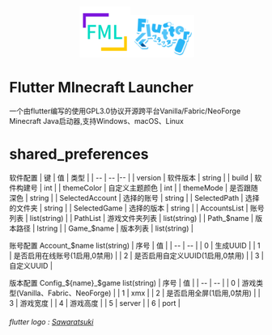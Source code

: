 <p align="center"><img src="./assets/img/icon/icon.png"  width="20%" /><img src="./assets/img/logo/flutter.png"  width="25%" /></p>

# Flutter MInecraft Launcher

一个由flutter编写的使用GPL3.0协议开源跨平台Vanilla/Fabric/NeoForge Minecraft Java启动器,支持Windows、macOS、Linux

# shared_preferences
软件配置
| 键 | 值 | 类型 |
| -- | -- |-- |
| version | 软件版本 | string |
| build | 软件构建号 | int |
| themeColor | 自定义主题颜色 | int |
| themeMode | 是否跟随深色 | string |
| SelectedAccount | 选择的账号 | string |
| SelectedPath | 选择的文件夹 | string |
| SelectedGame | 选择的版本 | string |
| AccountsList | 账号列表 | list(string) |
| PathList | 游戏文件夹列表 | list(string) |
| Path_$name | 版本路径 | lstring |
| Game_$name | 版本列表 | list(string) |

账号配置 Account_$name list(string)
| 序号 | 值 |
| -- | -- |
| 0 | 生成UUID |
| 1 | 是否启用在线账号(1启用,0禁用) |
| 2 | 是否启用自定义UUID(1启用,0禁用) |
| 3 | 自定义UUID |

版本配置 Config_${name}_$game list(string)
| 序号 | 值 |
| -- | -- |
| 0 | 游戏类型(Vanilla、Fabric、NeoForge) |
| 1 | xmx |
| 2 | 是否启用全屏(1启用,0禁用) |
| 3 | 游戏宽度 |
| 4 | 游戏高度 |
| 5 | server |
| 6 | port |

###### flutter logo : [Sawaratsuki](https://github.com/SAWARATSUKI)